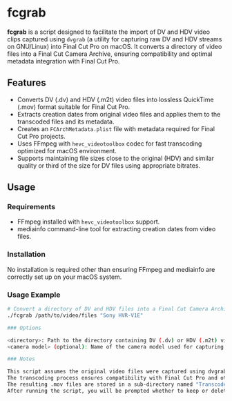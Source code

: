 # fcgrab

**fcgrab** is a script designed to facilitate the import of DV and HDV video clips captured using `dvgrab` (a utility for capturing raw DV and HDV streams on GNU/Linux) into Final Cut Pro on macOS. It converts a directory of video files into a Final Cut Camera Archive, ensuring compatibility and optimal metadata integration with Final Cut Pro.

## Features

- Converts DV (.dv) and HDV (.m2t) video files into lossless QuickTime (.mov) format suitable for Final Cut Pro.
- Extracts creation dates from original video files and applies them to the transcoded files and its metadata.
- Creates an `FCArchMetadata.plist` file with metadata required for Final Cut Pro projects.
- Uses FFmpeg with `hevc_videotoolbox` codec for fast transcoding optimized for macOS environment.
- Supports maintaining file sizes close to the original (HDV) and similar quality or third of the size for DV files using appropriate bitrates.

## Usage

### Requirements

- FFmpeg installed with `hevc_videotoolbox` support.
- mediainfo command-line tool for extracting creation dates from video files.

### Installation

No installation is required other than ensuring FFmpeg and mediainfo are correctly set up on your macOS system.

### Usage Example

```bash
# Convert a directory of DV and HDV files into a Final Cut Camera Archive
./fcgrab /path/to/video/files "Sony HVR-V1E"

### Options

<directory>: Path to the directory containing DV (.dv) or HDV (.m2t) video files captured using dvgrab.
<camera model> (optional): Name of the camera model used for capturing the video. Defaults to "HDV-VCR" or "DV-VCR" depending on the mix of DV and HDV files.

### Notes

This script assumes the original video files were captured using dvgrab from MiniDV camcorders via FireWire (iLink) connection.
The transcoding process ensures compatibility with Final Cut Pro and other Apple solutions by utilizing the hevc_videotoolbox codec and the correct metadata in FFmpeg.
The resulting .mov files are stored in a sub-directory named "Transcoded Media", while the original .dv and .m2t files are moved to "Original Media".
After running the script, you will be prompted whether to keep or delete the original video files.
